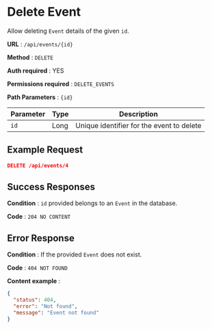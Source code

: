 # Delete Event

Allow deleting `Event` details of the given `id`.

**URL** : `/api/events/{id}`

**Method** : `DELETE`

**Auth required** : YES

**Permissions required** : `DELETE_EVENTS`

**Path Parameters** : `{id}`

| Parameter | Type | Description                               |
| --------- | ---- | ----------------------------------------- |
| `id`      | Long | Unique identifier for the event to delete |

## Example Request

```json
DELETE /api/events/4
```

## Success Responses

**Condition** : `id` provided belongs to an `Event` in the database.

**Code** : `204 NO CONTENT`

## Error Response

**Condition** : If the provided `Event` does not exist.

**Code** : `404 NOT FOUND`

**Content example** :

```json
{
  "status": 404,
  "error": "Not found",
  "message": "Event not found"
}
```
